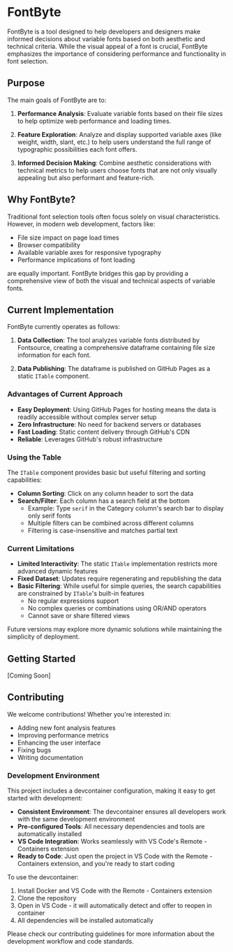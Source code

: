 # FontByte

FontByte is a tool designed to help developers and designers make informed decisions about variable fonts based on both aesthetic and technical criteria. While the visual appeal of a font is crucial, FontByte emphasizes the importance of considering performance and functionality in font selection.

## Purpose

The main goals of FontByte are to:

1. **Performance Analysis**: Evaluate variable fonts based on their file sizes to help optimize web performance and loading times.

2. **Feature Exploration**: Analyze and display supported variable axes (like weight, width, slant, etc.) to help users understand the full range of typographic possibilities each font offers.

3. **Informed Decision Making**: Combine aesthetic considerations with technical metrics to help users choose fonts that are not only visually appealing but also performant and feature-rich.

## Why FontByte?

Traditional font selection tools often focus solely on visual characteristics. However, in modern web development, factors like:
- File size impact on page load times
- Browser compatibility
- Available variable axes for responsive typography
- Performance implications of font loading

are equally important. FontByte bridges this gap by providing a comprehensive view of both the visual and technical aspects of variable fonts.

## Current Implementation

FontByte currently operates as follows:

1. **Data Collection**: The tool analyzes variable fonts distributed by Fontsource, creating a comprehensive dataframe containing file size information for each font.

2. **Data Publishing**: The dataframe is published on GitHub Pages as a static `ITable` component.

### Advantages of Current Approach
- **Easy Deployment**: Using GitHub Pages for hosting means the data is readily accessible without complex server setup
- **Zero Infrastructure**: No need for backend servers or databases
- **Fast Loading**: Static content delivery through GitHub's CDN
- **Reliable**: Leverages GitHub's robust infrastructure

### Using the Table

The `ITable` component provides basic but useful filtering and sorting capabilities:

- **Column Sorting**: Click on any column header to sort the data
- **Search/Filter**: Each column has a search field at the bottom
  - Example: Type `serif` in the Category column's search bar to display only serif fonts
  - Multiple filters can be combined across different columns
  - Filtering is case-insensitive and matches partial text

### Current Limitations
- **Limited Interactivity**: The static `ITable` implementation restricts more advanced dynamic features
- **Fixed Dataset**: Updates require regenerating and republishing the data
- **Basic Filtering**: While useful for simple queries, the search capabilities are constrained by `ITable`'s built-in features
  - No regular expressions support
  - No complex queries or combinations using OR/AND operators
  - Cannot save or share filtered views

Future versions may explore more dynamic solutions while maintaining the simplicity of deployment.

## Getting Started

[Coming Soon]

## Contributing

We welcome contributions! Whether you're interested in:
- Adding new font analysis features
- Improving performance metrics
- Enhancing the user interface
- Fixing bugs
- Writing documentation

### Development Environment

This project includes a devcontainer configuration, making it easy to get started with development:

- **Consistent Environment**: The devcontainer ensures all developers work with the same development environment
- **Pre-configured Tools**: All necessary dependencies and tools are automatically installed
- **VS Code Integration**: Works seamlessly with VS Code's Remote - Containers extension
- **Ready to Code**: Just open the project in VS Code with the Remote - Containers extension, and you're ready to start coding

To use the devcontainer:
1. Install Docker and VS Code with the Remote - Containers extension
2. Clone the repository
3. Open in VS Code - it will automatically detect and offer to reopen in container
4. All dependencies will be installed automatically

Please check our contributing guidelines for more information about the development workflow and code standards.
